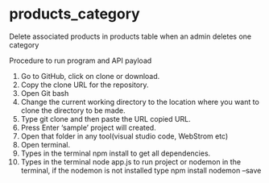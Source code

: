 # products_category
Delete associated products in products table when an admin deletes one category


Procedure to run program and API payload
1)	Go to GitHub, click on clone or download.
2)	 Copy the clone URL for the repository.
3)	Open Git bash
4)	Change the current working directory to the location where you want to clone the directory to be made.
5)	Type git clone and then paste the URL copied URL.
6)	Press Enter ‘sample’ project will created.
7)	Open that folder in any tool(visual studio code, WebStrom etc)
8)	Open terminal.
9)	Types in the terminal npm install to get all dependencies.
10)	Types in the terminal node app.js to run project or nodemon in the terminal, if the nodemon is not installed type npm install nodemon –save

